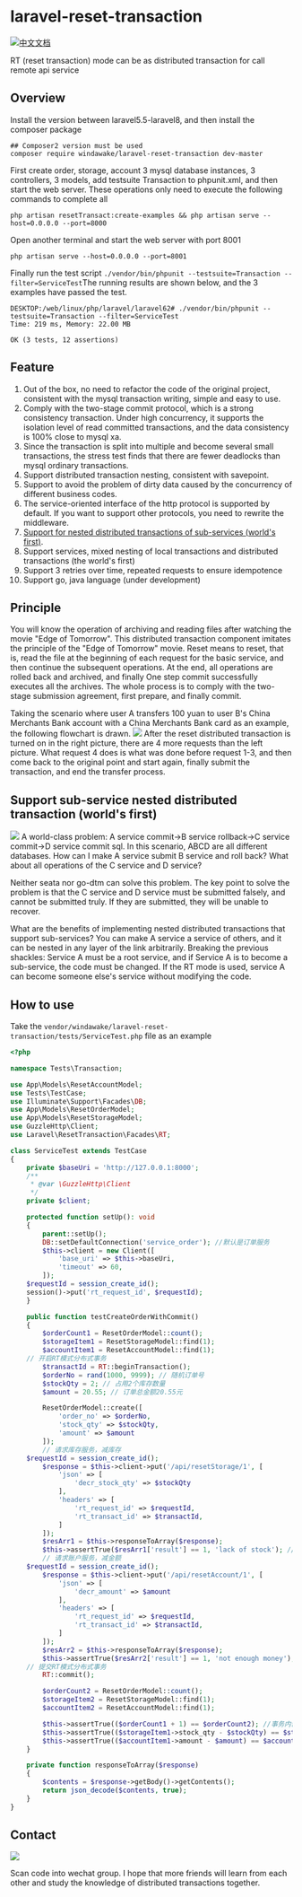 # laravel-reset-transaction
[![中文文档](https://shields.io/static/v1?label=zh-cn&message=中文文档&color=red)](https://github.com/windawake/laravel-reset-transaction/blob/master/README_zh-CN.md)

RT (reset transaction) mode can be as distributed transaction for call remote api service

## Overview
Install the version between laravel5.5-laravel8, and then install the composer package
```shell
## Composer2 version must be used
composer require windawake/laravel-reset-transaction dev-master
```

First create order, storage, account 3 mysql database instances, 3 controllers, 3 models, add testsuite Transaction to phpunit.xml, and then start the web server. These operations only need to execute the following commands to complete all
```shell
php artisan resetTransact:create-examples && php artisan serve --host=0.0.0.0 --port=8000
```
Open another terminal and start the web server with port 8001
```shell
php artisan serve --host=0.0.0.0 --port=8001
```
Finally run the test script `
./vendor/bin/phpunit --testsuite=Transaction --filter=ServiceTest
`The running results are shown below, and the 3 examples have passed the test.
```shell
DESKTOP:/web/linux/php/laravel/laravel62# ./vendor/bin/phpunit --testsuite=Transaction --filter=ServiceTest
Time: 219 ms, Memory: 22.00 MB

OK (3 tests, 12 assertions)
```

## Feature
1. Out of the box, no need to refactor the code of the original project, consistent with the mysql transaction writing, simple and easy to use.
2. Comply with the two-stage commit protocol, which is a strong consistency transaction. Under high concurrency, it supports the isolation level of read committed transactions, and the data consistency is 100% close to mysql xa.
3. Since the transaction is split into multiple and become several small transactions, the stress test finds that there are fewer deadlocks than mysql ordinary transactions.
4. Support distributed transaction nesting, consistent with savepoint.
5. Support to avoid the problem of dirty data caused by the concurrency of different business codes.
6. The service-oriented interface of the http protocol is supported by default. If you want to support other protocols, you need to rewrite the middleware.
7. <a href="#support-sub-service-nested-distributed-transaction-worlds-first">Support for nested distributed transactions of sub-services (world's first)</a>.
8. Support services, mixed nesting of local transactions and distributed transactions (the world's first)
9. Support 3 retries over time, repeated requests to ensure idempotence
10. Support go, java language (under development)

## Principle
You will know the operation of archiving and reading files after watching the movie "Edge of Tomorrow". This distributed transaction component imitates the principle of the "Edge of Tomorrow" movie. Reset means to reset, that is, read the file at the beginning of each request for the basic service, and then continue the subsequent operations. At the end, all operations are rolled back and archived, and finally One step commit successfully executes all the archives. The whole process is to comply with the two-stage submission agreement, first prepare, and finally commit.

Taking the scenario where user A transfers 100 yuan to user B's China Merchants Bank account with a China Merchants Bank card as an example, the following flowchart is drawn. ![](https://cdn.learnku.com/uploads/images/202111/18/46914/RRw5OHCKvK.png!large)
After the reset distributed transaction is turned on in the right picture, there are 4 more requests than the left picture. What request 4 does is what was done before request 1-3, and then come back to the original point and start again, finally submit the transaction, and end the transfer process.

## Support sub-service nested distributed transaction (world's first)
![](https://cdn.learnku.com/uploads/images/202112/30/46914/IzHhjfjHC1.png!large)
A world-class problem: A service commit->B service rollback->C service commit->D service commit sql. In this scenario, ABCD are all different databases. How can I make A service submit B service and roll back? What about all operations of the C service and D service?

Neither seata nor go-dtm can solve this problem. The key point to solve the problem is that the C service and D service must be submitted falsely, and cannot be submitted truly. If they are submitted, they will be unable to recover.

What are the benefits of implementing nested distributed transactions that support sub-services? You can make A service a service of others, and it can be nested in any layer of the link arbitrarily. Breaking the previous shackles: Service A must be a root service, and if Service A is to become a sub-service, the code must be changed. If the RT mode is used, service A can become someone else's service without modifying the code.

## How to use

Take the `vendor/windawake/laravel-reset-transaction/tests/ServiceTest.php` file as an example
```php
<?php

namespace Tests\Transaction;

use App\Models\ResetAccountModel;
use Tests\TestCase;
use Illuminate\Support\Facades\DB;
use App\Models\ResetOrderModel;
use App\Models\ResetStorageModel;
use GuzzleHttp\Client;
use Laravel\ResetTransaction\Facades\RT;

class ServiceTest extends TestCase
{
    private $baseUri = 'http://127.0.0.1:8000';
    /**
     * @var \GuzzleHttp\Client
     */
    private $client;

    protected function setUp(): void
    {
        parent::setUp();
        DB::setDefaultConnection('service_order'); //默认是订单服务
        $this->client = new Client([
            'base_uri' => $this->baseUri,
            'timeout' => 60,
        ]);
	$requestId = session_create_id();
	session()->put('rt_request_id', $requestId);
    }

    public function testCreateOrderWithCommit()
    {
        $orderCount1 = ResetOrderModel::count();
        $storageItem1 = ResetStorageModel::find(1);
        $accountItem1 = ResetAccountModel::find(1);
	// 开启RT模式分布式事务
        $transactId = RT::beginTransaction();
        $orderNo = rand(1000, 9999); // 随机订单号
        $stockQty = 2; // 占用2个库存数量
        $amount = 20.55; // 订单总金额20.55元

        ResetOrderModel::create([
            'order_no' => $orderNo,
            'stock_qty' => $stockQty,
            'amount' => $amount
        ]);
        // 请求库存服务，减库存
	$requestId = session_create_id();
        $response = $this->client->put('/api/resetStorage/1', [
            'json' => [
                'decr_stock_qty' => $stockQty
            ],
            'headers' => [
                'rt_request_id' => $requestId,
                'rt_transact_id' => $transactId,
            ]
        ]);
        $resArr1 = $this->responseToArray($response);
        $this->assertTrue($resArr1['result'] == 1, 'lack of stock'); //返回值是1，说明操作成功
        // 请求账户服务，减金额
	$requestId = session_create_id();
        $response = $this->client->put('/api/resetAccount/1', [
            'json' => [
                'decr_amount' => $amount
            ],
            'headers' => [
                'rt_request_id' => $requestId,
                'rt_transact_id' => $transactId,
            ]
        ]);
        $resArr2 = $this->responseToArray($response);
        $this->assertTrue($resArr2['result'] == 1, 'not enough money'); //返回值是1，说明操作成功
	// 提交RT模式分布式事务
        RT::commit();

        $orderCount2 = ResetOrderModel::count();
        $storageItem2 = ResetStorageModel::find(1);
        $accountItem2 = ResetAccountModel::find(1);

        $this->assertTrue(($orderCount1 + 1) == $orderCount2); //事务内创建了一个订单
        $this->assertTrue(($storageItem1->stock_qty - $stockQty) == $storageItem2->stock_qty); //事务内创建订单后需要扣减库存
        $this->assertTrue(($accountItem1->amount - $amount) == $accountItem2->amount); //事务内创建订单后需要扣减账户金额
    }

    private function responseToArray($response)
    {
        $contents = $response->getBody()->getContents();
        return json_decode($contents, true);
    }
}

```

## Contact


![](https://cdn.learnku.com/uploads/images/202202/25/46914/heg3sLvwiG.jpg!large)

Scan code into wechat group. I hope that more friends will learn from each other and study the knowledge of distributed transactions together.
